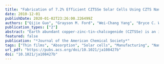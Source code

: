 ```yaml
---
title: "Fabrication of 7.2% Efficient CZTSSe Solar Cells Using CZTS Nanocrystals"
date: 2010-12-01
publishDate: 2020-01-02T23:26:00.226499Z
authors: ["Qijie Guo", "Grayson M. Ford", "Wei-Chang Yang", "Bryce C. Walker", "Eric A. Stach", "Hugh W. Hillhouse", "Rakesh Agrawal"]
publication_types: ["2"]
abstract: "Earth abundant copper-zinc-tin-chalcogenide (CZTSSe) is an important class of material for the development of low cost and sustainable thin ﬁlm solar cells. The fabrication of CZTSSe solar cells by selenization of CZTS nanocrystals is presented. By tuning the composition of the CZTS nanocrystals and developing a robust ﬁlm coating method, a total area efﬁciency as high as 7.2% under AM 1.5 illumination and light soaking has been achieved."
featured: false
publication: "*Journal of the American Chemical Society*"
tags: ["Thin films", "Absorption", "Solar cells", "Manufacturing", "Nanocrystals"]
url_pdf: "https://pubs.acs.org/doi/10.1021/ja108427b"
doi: "10.1021/ja108427b"
---
```

